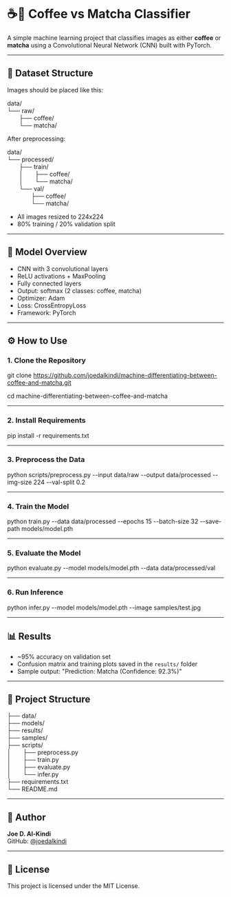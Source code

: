 # ☕️🍵 Coffee vs Matcha Classifier

A simple machine learning project that classifies images as either **coffee** or **matcha** using a Convolutional Neural Network (CNN) built with PyTorch.

---

## 📁 Dataset Structure

Images should be placed like this:

data/  
└── raw/  
  ├── coffee/  
  └── matcha/  

After preprocessing:

data/  
└── processed/  
  ├── train/  
  │  ├── coffee/  
  │  └── matcha/  
  └── val/  
    ├── coffee/  
    └── matcha/  

- All images resized to 224x224  
- 80% training / 20% validation split  

---

## 🧠 Model Overview

- CNN with 3 convolutional layers  
- ReLU activations + MaxPooling  
- Fully connected layers  
- Output: softmax (2 classes: coffee, matcha)  
- Optimizer: Adam  
- Loss: CrossEntropyLoss  
- Framework: PyTorch  

---

## ⚙️ How to Use

### 1. Clone the Repository

git clone https://github.com/joedalkindi/machine-differentiating-between-coffee-and-matcha.git

cd machine-differentiating-between-coffee-and-matcha

---

### 2. Install Requirements

pip install -r requirements.txt

---

### 3. Preprocess the Data

python scripts/preprocess.py --input data/raw --output data/processed --img-size 224 --val-split 0.2

---

### 4. Train the Model

python train.py --data data/processed --epochs 15 --batch-size 32 --save-path models/model.pth

---

### 5. Evaluate the Model

python evaluate.py --model models/model.pth --data data/processed/val

---

### 6. Run Inference

python infer.py --model models/model.pth --image samples/test.jpg

---

## 📊 Results

- ~95% accuracy on validation set  
- Confusion matrix and training plots saved in the `results/` folder  
- Sample output: "Prediction: Matcha (Confidence: 92.3%)"

---

## 📄 Project Structure

├── data/  
├── models/  
├── results/  
├── samples/  
├── scripts/  
│  ├── preprocess.py  
│  ├── train.py  
│  ├── evaluate.py  
│  └── infer.py  
├── requirements.txt  
└── README.md  

---

## 👤 Author

**Joe D. Al-Kindi**  
GitHub: [@joedalkindi](https://github.com/joedalkindi)

---

## 📄 License

This project is licensed under the MIT License.
